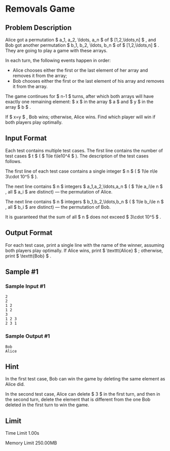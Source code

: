# Removals Game

## Problem Description

Alice got a permutation $ a_1, a_2, \ldots, a_n $ of $ [1,2,\ldots,n] $ , and Bob got another permutation $ b_1, b_2, \ldots, b_n $ of $ [1,2,\ldots,n] $ . They are going to play a game with these arrays.

In each turn, the following events happen in order:

- Alice chooses either the first or the last element of her array and removes it from the array;
- Bob chooses either the first or the last element of his array and removes it from the array.

The game continues for $ n-1 $ turns, after which both arrays will have exactly one remaining element: $ x $ in the array $ a $ and $ y $ in the array $ b $ .

If $ x=y $ , Bob wins; otherwise, Alice wins. Find which player will win if both players play optimally.

## Input Format

Each test contains multiple test cases. The first line contains the number of test cases $ t $ ( $ 1\le t\le10^4 $ ). The description of the test cases follows.

The first line of each test case contains a single integer $ n $ ( $ 1\le n\le 3\cdot 10^5 $ ).

The next line contains $ n $ integers $ a_1,a_2,\ldots,a_n $ ( $ 1\le a_i\le n $ , all $ a_i $ are distinct) — the permutation of Alice.

The next line contains $ n $ integers $ b_1,b_2,\ldots,b_n $ ( $ 1\le b_i\le n $ , all $ b_i $ are distinct) — the permutation of Bob.

It is guaranteed that the sum of all $ n $ does not exceed $ 3\cdot 10^5 $ .

## Output Format

For each test case, print a single line with the name of the winner, assuming both players play optimally. If Alice wins, print $ \texttt{Alice} $ ; otherwise, print $ \texttt{Bob} $ .

## Sample #1

### Sample Input #1

```
2
2
1 2
1 2
3
1 2 3
2 3 1
```

### Sample Output #1

```
Bob
Alice
```

## Hint

In the first test case, Bob can win the game by deleting the same element as Alice did.

In the second test case, Alice can delete $ 3 $ in the first turn, and then in the second turn, delete the element that is different from the one Bob deleted in the first turn to win the game.

## Limit



Time Limit
1.00s

Memory Limit
250.00MB